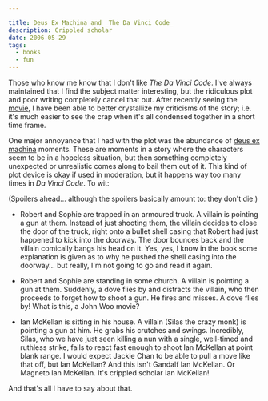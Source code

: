 ```yaml
---

title: Deus Ex Machina and _The Da Vinci Code_
description: Crippled scholar
date: 2006-05-29
tags:
  - books
  - fun
---
```


Those who know me know that I don't like _The Da Vinci Code_. I've always maintained that I find the subject matter interesting, but the ridiculous plot and poor writing completely cancel that out. After recently seeing the [movie](http://www.imdb.com/title/tt0382625/), I have been able to better crystallize my criticisms of the story; i.e. it's much easier to see the crap when it's all condensed together in a short time frame. 
 
One major annoyance that I had with the plot was the abundance of [deus ex machina](http://en.wikipedia.org/wiki/Deus_ex_machina) moments. These are moments in a story where the characters seem to be in a hopeless situation, but then something completely unexpected or unrealistic comes along to bail them out of it. This kind of plot device is okay if used in moderation, but it happens way too many times in _Da Vinci Code_. To wit: 
 
(Spoilers ahead... although the spoilers basically amount to: they don't die.) 
 
* Robert and Sophie are trapped in an armoured truck. A villain is pointing a gun at them. Instead of just shooting them, the villain decides to close the door of the truck, right onto a bullet shell casing that Robert had just happened to kick into the doorway. The door bounces back and the villain comically bangs his head on it. Yes, yes, I know in the book some explanation is given as to why he pushed the shell casing into the doorway... but really, I'm not going to go and read it again. 
   
* Robert and Sophie are standing in some church. A villain is pointing a gun at them. Suddenly, a dove flies by and distracts the villain, who then proceeds to forget how to shoot a gun. He fires and misses. A dove flies by! What is this, a John Woo movie? 
   
* Ian McKellan is sitting in his house. A villain (Silas the crazy monk) is pointing a gun at him. He grabs his crutches and swings. Incredibly, Silas, who we have just seen killing a nun with a single, well-timed and ruthless strike, fails to react fast enough to shoot Ian McKellan at point blank range. I would expect Jackie Chan to be able to pull a move like that off, but Ian McKellan? And this isn't Gandalf Ian McKellan. Or Magneto Ian McKellan. It's crippled scholar Ian McKellan!

And that's all I have to say about that.
